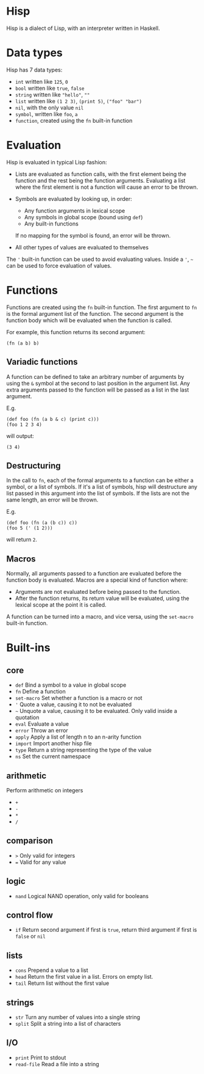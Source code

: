 # Hisp

Hisp is a dialect of Lisp, with an interpreter written in Haskell.

# Data types
Hisp has 7 data types:

- `int` written like `125`, `0`
- `bool` written like `true`, `false`
- `string` written like `"hello"`, `""`
- `list` written like `(1 2 3)`, `(print 5)`, `("foo" "bar")`
- `nil`, with the only value `nil`
- `symbol`, written like `foo`, `a`
- `function`, created using the `fn` built-in function

# Evaluation
Hisp is evaluated in typical Lisp fashion:
- Lists are evaluated as function calls, with the first element being the function and the rest being the function arguments.
Evaluating a list where the first element is not a function will cause an error to be thrown.
- Symbols are evaluated by looking up, in order:
    - Any function arguments in lexical scope
    - Any symbols in global scope (bound using `def`)
    - Any built-in functions

    If no mapping for the symbol is found, an error will be thrown.
- All other types of values are evaluated to themselves

The `'` built-in function can be used to avoid evaluating values. Inside a `'`, `~` can be used to force evaluation of values.

# Functions

Functions are created using the `fn` built-in function. The first argument to `fn` is the formal argument list of the function.
The second argument is the function body which will be evaluated when the function is called.

For example, this function returns its second argument: 
```
(fn (a b) b)
```

## Variadic functions

A function can be defined to take an arbitrary number of arguments by using the `&` symbol at the second to last position in the argument list.
Any extra arguments passed to the function will be passed as a list in the last argument.

E.g. 

```
(def foo (fn (a b & c) (print c)))
(foo 1 2 3 4)
```

will output:
```
(3 4)
```

## Destructuring

In the call to `fn`, each of the formal arguments to a function can be either a symbol, or a list of symbols. If it's a list of symbols, hisp will destructure any list passed in this argument into the list of symbols. If the lists are not the same length, an error will be thrown.

E.g.
```
(def foo (fn (a (b c)) c))
(foo 5 (' (1 2)))
```

will return `2`.

## Macros

Normally, all arguments passed to a function are evaluated before the function body is evaluated.
Macros are a special kind of function where:
- Arguments are not evaluated before being passed to the function.
- After the function returns, its return value will be evaluated, using the lexical scope at the point it is called.

A function can be turned into a macro, and vice versa, using the `set-macro` built-in function.


# Built-ins

## core
- `def` Bind a symbol to a value in global scope
- `fn` Define a function
- `set-macro` Set whether a function is a macro or not
- `'` Quote a value, causing it to not be evaluated
- `~` Unquote a value, causing it to be evaluated. Only valid inside a quotation
- `eval` Evaluate a value
- `error` Throw an error
- `apply` Apply a list of length n to an n-arity function
- `import` Import another hisp file 
- `type` Return a string representing the type of the value
- `ns` Set the current namespace

## arithmetic
Perform arithmetic on integers

- `+`
- `-`
- `*`
- `/`

## comparison
- `>` Only valid for integers
- `=` Valid for any value

## logic
- `nand` Logical NAND operation, only valid for booleans

## control flow
- `if` Return second argument if first is `true`, return third argument if first is `false` or `nil`

## lists
- `cons` Prepend a value to a list
- `head` Return the first value in a list. Errors on empty list.
- `tail` Return list without the first value

## strings
- `str` Turn any number of values into a single string
- `split` Split a string into a list of characters

## I/O
- `print` Print to stdout
- `read-file` Read a file into a string